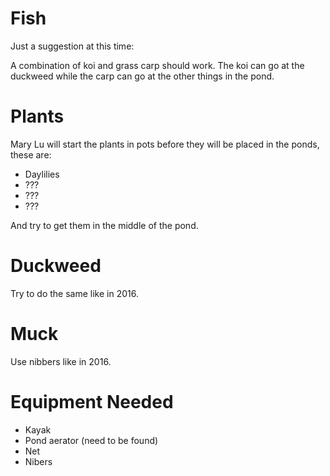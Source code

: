 # Fish

Just a suggestion at this time:

A combination of koi and grass carp should work.  The koi can go at the duckweed while the carp can go at the other things in the pond.

# Plants

Mary Lu will start the plants in pots before they will be placed in the ponds, these are:

- Daylilies
- ???
- ???
- ???

And try to get them in the middle of the pond.

# Duckweed

Try to do the same like in 2016.

# Muck

Use nibbers like in 2016.

# Equipment Needed

- Kayak
- Pond aerator (need to be found)
- Net
- Nibers
